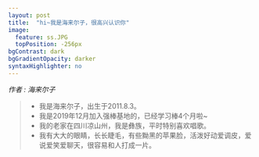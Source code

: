 ```yaml
---
layout: post
title:  "hi~我是海来尔子，很高兴认识你"
image:
  feature: ss.JPG
  topPosition: -256px
bgContrast: dark
bgGradientOpacity: darker
syntaxHighlighter: no
---
```



_作者 : 海来尔子_  

> * 我是海来尔子，出生于2011.8.3。
> * 我是2019年12月加入强棒基地的，已经学习棒4个月啦~
> * 我的老家在四川凉山州，我是彝族，平时特别喜欢唱歌。
> * 我有大大的眼睛，长长睫毛，有些黝黑的苹果脸，活泼好动爱调皮，爱说爱笑爱聊天，很容易和人打成一片。 

<div class="img img--fullContainer img--14xLeading" style="background-image: url({{ site.baseurl_posts_img }}ss.JPG);"></div>



